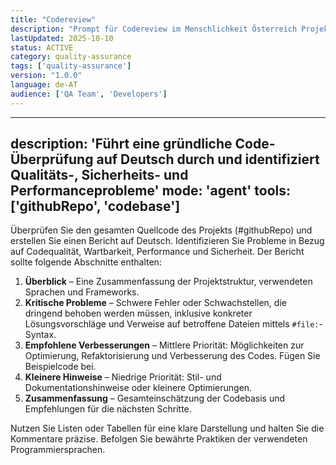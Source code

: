 ```yaml
---
title: "Codereview"
description: "Prompt für Codereview im Menschlichkeit Österreich Projekt"
lastUpdated: 2025-10-10
status: ACTIVE
category: quality-assurance
tags: ['quality-assurance']
version: "1.0.0"
language: de-AT
audience: ['QA Team', 'Developers']
---
```


---
description: 'Führt eine gründliche Code-Überprüfung auf Deutsch durch und identifiziert Qualitäts-, Sicherheits- und Performanceprobleme'
mode: 'agent'
tools: ['githubRepo', 'codebase']
---

Überprüfen Sie den gesamten Quellcode des Projekts (#githubRepo) und erstellen Sie einen Bericht auf Deutsch. Identifizieren Sie Probleme in Bezug auf Codequalität, Wartbarkeit, Performance und Sicherheit. Der Bericht sollte folgende Abschnitte enthalten:

1. **Überblick** – Eine Zusammenfassung der Projektstruktur, verwendeten Sprachen und Frameworks.
2. **Kritische Probleme** – Schwere Fehler oder Schwachstellen, die dringend behoben werden müssen, inklusive konkreter Lösungsvorschläge und Verweise auf betroffene Dateien mittels `#file:`-Syntax.
3. **Empfohlene Verbesserungen** – Mittlere Priorität: Möglichkeiten zur Optimierung, Refaktorisierung und Verbesserung des Codes. Fügen Sie Beispielcode bei.
4. **Kleinere Hinweise** – Niedrige Priorität: Stil- und Dokumentationshinweise oder kleinere Optimierungen.
5. **Zusammenfassung** – Gesamteinschätzung der Codebasis und Empfehlungen für die nächsten Schritte.

Nutzen Sie Listen oder Tabellen für eine klare Darstellung und halten Sie die Kommentare präzise. Befolgen Sie bewährte Praktiken der verwendeten Programmiersprachen.
